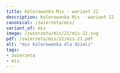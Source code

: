 ```yaml
---
title: Kolorowanka Mis - wariant 21
description: Kolorowanka Mis - wariant 21
canonical: /zwierzeta/mis/
variant_of: mis
image: /zwierzeta/mis/21/mis-21.svg
pdf: /zwierzeta/mis/21/mis-21.pdf
alt: "mis kolorowanka dla dzieci"
tags:
- zwierzeta
- mis
---
```

